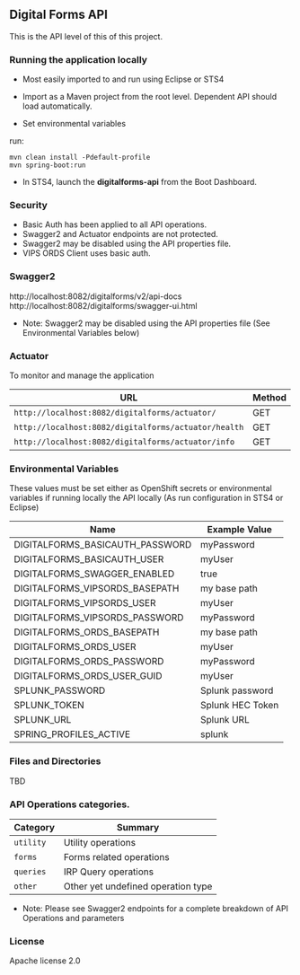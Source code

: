 ## Digital Forms API  

This is the API level of this of this project. 

### Running the application locally

* Most easily imported to and run using Eclipse or STS4 

* Import as a Maven project from the root level. Dependent API should 
load automatically. 

* Set environmental variables 

run:   
```
mvn clean install -Pdefault-profile
mvn spring-boot:run  
```  

* In STS4, launch the **digitalforms-api** from the Boot Dashboard.     

### Security

* Basic Auth has been applied to all API operations. 
* Swagger2 and Actuator endpoints are not protected.
* Swagger2 may be disabled using the API properties file. 
* VIPS ORDS Client uses basic auth.        

### Swagger2

http://localhost:8082/digitalforms/v2/api-docs  
http://localhost:8082/digitalforms/swagger-ui.html  

* Note: Swagger2 may be disabled using the API properties file (See Environmental Variables below) 

### Actuator

To monitor and manage the application

|  URL |  Method |
|----------|--------------|
|`http://localhost:8082/digitalforms/actuator/`             | GET |
|`http://localhost:8082/digitalforms/actuator/health`        | GET |
|`http://localhost:8082/digitalforms/actuator/info`          | GET |


### Environmental Variables

These values must be set either as OpenShift secrets or environmental variables if running 
locally the API locally (As run configuration in STS4 or Eclipse)

|  Name |  Example Value |
|----------|--------------|
| DIGITALFORMS_BASICAUTH_PASSWORD | myPassword |
| DIGITALFORMS_BASICAUTH_USER | myUser |
| DIGITALFORMS_SWAGGER_ENABLED  | true |
| DIGITALFORMS_VIPSORDS_BASEPATH | my base path |
| DIGITALFORMS_VIPSORDS_USER | myUser |
| DIGITALFORMS_VIPSORDS_PASSWORD  | myPassword |
| DIGITALFORMS_ORDS_BASEPATH | my base path |
| DIGITALFORMS_ORDS_USER |  myUser |
| DIGITALFORMS_ORDS_PASSWORD | myPassword |
| DIGITALFORMS_ORDS_USER_GUID | myUser |
| SPLUNK_PASSWORD  | Splunk password |
| SPLUNK_TOKEN  | Splunk HEC Token |
| SPLUNK_URL  | Splunk URL | 
| SPRING_PROFILES_ACTIVE | splunk |


### Files and Directories

TBD

### API Operations categories. 

|  Category |  Summary |
|----------|--------------|
|`utility`| Utility operations |
|`forms`   | Forms related operations |
|`queries`   | IRP Query operations |
|`other`   | Other yet undefined operation type |

* Note: Please see Swagger2 endpoints for a complete breakdown of API Operations and 
  parameters

### License

Apache license 2.0


